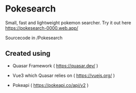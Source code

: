 # Pokesearch

Small, fast and lightweight pokemon searcher. 
Try it out here https://pokesearch-0000.web.app/

Sourcecode in /Pokesearch 

## Created using

* Quasar Framework ( https://quasar.dev/ )

* Vue3 which Quasar relies on ( https://vuejs.org/ )

* Pokeapi ( https://pokeapi.co/api/v2 )
